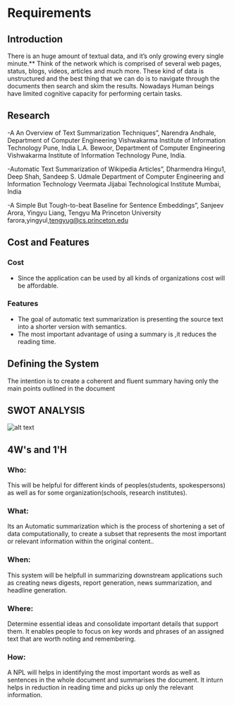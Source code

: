 
# Requirements
## Introduction
There is an huge amount of textual data, and it’s only growing every single minute.**
Think of the network which is comprised of several web pages, status, blogs, videos, articles and much more.
These kind of data is unstructured and the best thing that we can do is to navigate through the documents then search and skim the results. Nowadays Human beings have limited cognitive capacity for performing certain tasks.


## Research
-A An Overview of Text Summarization Techniques”, Narendra Andhale, Department of Computer Engineering Vishwakarma Institute of Information Technology Pune, India L.A. Bewoor, Department of Computer Engineering Vishwakarma Institute of Information Technology Pune, India.

-Automatic Text Summarization of Wikipedia Articles”, Dharmendra Hingu1, Deep Shah, Sandeep S. Udmale Department of Computer Engineering and Information Technology Veermata Jijabai Technological Institute Mumbai, India

-A Simple But Tough-to-beat Baseline for Sentence Embeddings”, Sanjeev Arora, Yingyu Liang, Tengyu Ma Princeton University farora,yingyul,tengyug@cs.princeton.edu

## Cost and Features

### Cost
- 	Since the application can be used by all kinds of organizations cost will be affordable. 
### Features
- The goal of automatic text summarization is presenting the source text into a shorter version with semantics. 
- The most important advantage of using a summary is ,it reduces the reading time.
## Defining the System
The intention is to create a coherent and fluent summary having only the main points outlined in the document
## SWOT ANALYSIS
![alt text]()



## 4W's and 1'H
### Who:
This will be helpful for different kinds of peoples(students, spokespersons) as well as for some organization(schools, research institutes).  
### What:
Its an Automatic summarization which is the process of shortening a set of data computationally, to create a subset that represents the most important or relevant information within the original content..
### When:
This system will be helpfull in summarizing downstream applications such as creating news digests, report generation, news summarization, and headline generation.
### Where:
Determine essential ideas and consolidate important details that support them. It enables people to focus on key words and phrases of an assigned text that are worth noting and remembering.
### How:
A NPL will helps in identifying the most important words as well as sentences in the whole document and summarises the document. It inturn helps in reduction in reading time and picks up only the relevant information.
 


